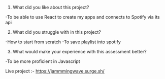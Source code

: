 1. What did you like about this project?

-To be able to use React to create my apps and connects to Spotify via its api


2. What did you struggle with in this project?

-How to start from scratch
-To save playlist into spotify


3. What would make your experience with this assessment better?

-To be more proficient in Javascript

Live project :- https://jammmingwave.surge.sh/